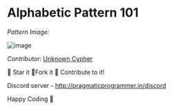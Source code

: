# Alphabetic Pattern 101

*Pattern Image:*

![image](/Patterns/Alphabetic_Patterns/img/alphabeticpattern101.PNG)

*Contributor:* [Unknown Cypher](https://github.com/Unknown-Cypher)

:star2: Star it :fork_and_knife:Fork it :handshake: Contribute to it!

Discord server  - http://pragmaticprogrammer.in/discord

Happy Coding :purple_heart:
